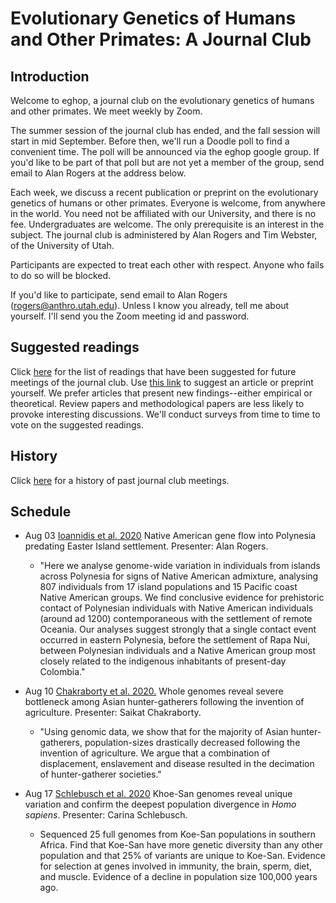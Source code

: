 # Evolutionary Genetics of Humans and Other Primates: A Journal Club

## Introduction

Welcome to eghop, a journal club on the evolutionary genetics of
humans and other primates. We meet weekly by Zoom.
<!-- [Mountain time](https://en.wikipedia.org/wiki/Mountain_Time_Zone)-->
The summer session of the journal club has ended, and the fall session
will start in mid September. Before then, we'll run a Doodle poll to
find a convenient time. The poll will be announced via the eghop
google group. If you'd like to be part of that poll but are not yet a
member of the group, send email to Alan Rogers at the address below.

Each week, we discuss a recent publication or preprint on the
evolutionary genetics of humans or other primates. Everyone is
welcome, from anywhere in the world. You need not be affiliated with
our University, and there is no fee. Undergraduates are welcome.  The
only prerequisite is an interest in the subject. The journal club is
administered by Alan Rogers and Tim Webster, of the University of
Utah.

Participants are expected to treat each other with respect. Anyone who
fails to do so will be blocked.

If you'd like to participate, send email to Alan Rogers
([rogers@anthro.utah.edu](mailto:rogers@anthro.utah.edu)). Unless I
know you already, tell me about yourself. I'll send you the Zoom
meeting id and password.

## Suggested readings

Click [here](suggested.html) for the list of readings that have been
suggested for future meetings of the journal club. Use
[this link][gform] to suggest an article or preprint yourself. We
prefer articles that present new findings--either empirical or
theoretical. Review papers and methodological papers are less likely
to provoke interesting discussions. We'll conduct surveys from time to
time to vote on the suggested readings.

## History

Click [here](past.html) for a history of past journal club meetings.

## Schedule

* Aug 03 [Ioannidis et al. 2020][ioannidis20:n] Native American gene flow
  into Polynesia predating Easter Island settlement. Presenter: Alan
  Rogers.

    * "Here we analyse genome-wide variation in individuals from
      islands across Polynesia for signs of Native American admixture,
      analysing 807 individuals from 17 island populations and 15
      Pacific coast Native American groups. We find conclusive evidence
      for prehistoric contact of Polynesian individuals with Native
      American individuals (around ad 1200) contemporaneous with the
      settlement of remote Oceania. Our analyses suggest
      strongly that a single contact event occurred in eastern
      Polynesia, before the settlement of Rapa Nui, between Polynesian
      individuals and a Native American group most closely related to
      the indigenous inhabitants of present-day Colombia." 


* Aug 10 [Chakraborty et al. 2020.][chakraborty20:biorxiv] Whole genomes
  reveal severe bottleneck among Asian hunter-gatherers following the
  invention of agriculture. Presenter: Saikat Chakraborty.

    * "Using genomic data, we show that for the majority of Asian
      hunter-gatherers, population-sizes drastically decreased following
      the invention of agriculture. We argue that a combination of
      displacement, enslavement and disease resulted in the decimation
      of hunter-gatherer societies."

* Aug 17 [Schlebusch et al. 2020][schlebusch10:mbe] Khoe-San genomes reveal
   unique variation and confirm the deepest population divergence in
   *Homo sapiens*. Presenter: Carina Schlebusch.

    * Sequenced 25 full genomes from Koe-San populations in southern
      Africa. Find that Koe-San have more genetic diversity than any
      other population and that 25% of variants are unique to Koe-San.
      Evidence for selection at genes involved in immunity, the brain,
      sperm, diet, and muscle. Evidence of a decline in population size
      100,000 years ago.

[gform]:
https://docs.google.com/forms/d/e/1FAIpQLSeC-CnDFiBVV5Zw_SR-CrBe5zYSijwkM1aiIqKeDjeQX2eRQQ/viewform?usp=sf_link

[johri20:genetics]:
https://www.genetics.org/content/215/1/173

[mafessoni20:biorxiv]:
https://www.biorxiv.org/content/10.1101/2020.03.12.988956v1

[diaz-zabala17:hb]:
https://bioone.org/journals/Human-Biology/volume-89/issue-2/humanbiology.89.2.04/A-Mainly-Circum-Mediterranean-Origin-for-West-Eurasian-and-North/10.13110/humanbiology.89.2.04.full?casa_token=DiP_DEpUGdAAAAAA%3aVlWTGA4StwiOrFuJ7-IHHn73Q6nRxE2yHxwM8FlsvVCwdZLIzKGOjI4C53CXYFnJ8PM84j8

[benntorres19:ypa]:
https://onlinelibrary.wiley.com/doi/full/10.1002/ajpa.23979

[gogarten19:mer]:
https://onlinelibrary.wiley.com/doi/full/10.1111/1755-0998.13101

[ioannidis20:n]:
https://www.nature.com/articles/s41586-020-2487-2

[chakraborty20:biorxiv]:
https://www.biorxiv.org/content/10.1101/2020.06.25.170308v1.full?%3Fcollection=


[schlebusch10:mbe]:
https://academic.oup.com/mbe/article/doi/10.1093/molbev/msaa140/5874945?fbclid=IwAR3FN-AN8t7pFfz3OMNrC_22JA1bzrLPqSQswSoWqMjhZz3T_P3mwANGWTw#.XxmB88-hF6o.facebook
